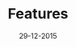 ---
layout: post
title: Features
date: 29-12-2015
anchor: Features
concepts: 
- concept: Curate the Web 
  summery: |
    How many wheels you reinvented already? Our guess would be ‘too many’. Somehow, we keep creating new content, textbooks and courses, but most information is out there already. So gather those interesting blogs posts, podcasts and tutorials and turn them into interesting collections on a topic you love.
- concept: Switch Modes
  summery: | 
    You learn more effectively by switching modes: from learner to teacher and back again. Be both. Changing your perspective makes your learning more active and your retention will surge. Be on the lookout for the best resource for you and make changes in existing collections to share them with others.
- concept: Distribute Versions
  summery: | 
    This one’s a bit technical, but it basically means that when you start working on a collection of existing resources, you make a copy that is now entirely yours. You can make your own additions and changes. If you want to share your changes, you can push them and make them visible for everyone. The content stays on the move and so do you.
- concept: Track Progress
  summery: | 
    Sharing and comparing your progress with others is a proven way to stay motivated. But even if you’re not competitive, it’s still good to know how you measure up against your peers. You can enable Offcourse_ to track what you learn. It will help you reach just a little bit further and at the end, you will have created a personal dashboard you can share with your family or a future employer.
- concept: A Community
  summery: | 
    In school, your teacher decided what you should learn. Here, that’s you! You and your peers gather the most interesting learning resources on the web. Through these lists, you get in touch with people from all over the world who are interested in the same things as you. Imagine the different perspectives, and what you’ll learn from them. 
---